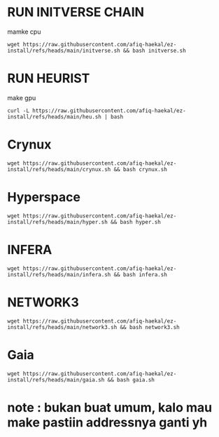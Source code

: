 # RUN INITVERSE CHAIN
mamke cpu
```
wget https://raw.githubusercontent.com/afiq-haekal/ez-install/refs/heads/main/initverse.sh && bash initverse.sh
````
# RUN HEURIST
make gpu
```
curl -L https://raw.githubusercontent.com/afiq-haekal/ez-install/refs/heads/main/heu.sh | bash
```
# Crynux
```
wget https://raw.githubusercontent.com/afiq-haekal/ez-install/refs/heads/main/crynux.sh && bash crynux.sh
```
# Hyperspace
```
wget https://raw.githubusercontent.com/afiq-haekal/ez-install/refs/heads/main/hyper.sh && bash hyper.sh
```

# INFERA
```
wget https://raw.githubusercontent.com/afiq-haekal/ez-install/refs/heads/main/infera.sh && bash infera.sh
```

# NETWORK3
```
wget https://raw.githubusercontent.com/afiq-haekal/ez-install/refs/heads/main/network3.sh && bash network3.sh
```


# Gaia
```
wget https://raw.githubusercontent.com/afiq-haekal/ez-install/refs/heads/main/gaia.sh && bash gaia.sh
```

# note : bukan buat umum, kalo mau make pastiin addressnya ganti yh
